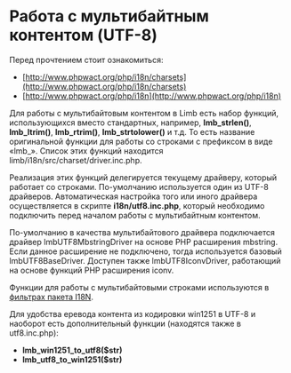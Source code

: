 # Работа с мультибайтным контентом (UTF-8)
Перед прочтением стоит ознакомиться:

* [http://www.phpwact.org/php/i18n/charsets](http://www.phpwact.org/php/i18n/charsets)
* [http://www.phpwact.org/php/i18n](http://www.phpwact.org/php/i18n)

Для работы с мультибайтовым контентом в Limb есть набор функций, использующихся вместо стандартных, например, **lmb_strlen()**, **lmb_ltrim()**, **lmb_rtrim()**, **lmb_strtolower()** и т.д. То есть название оригинальной функции для работы со строками с префиксом в виде «lmb_». Список этих функций находится limb/i18n/src/charset/driver.inc.php.

Реализация этих функций делегируется текущему драйверу, который работает со строками. По-умолчанию используется один из UTF-8 драйверов. Автоматическая настройка того или иного драйвера осуществляется в скрипте **i18n/utf8.inc.php**, который необходимо подключить перед началом работы с мультибайтным контентом.

По-умолчанию в качества мультибайтового драйвера подключается драйвер lmbUTF8MbstringDriver на основе PHP расширения mbstring. Если данное расширение не подключено, тогда используется базовый lmbUTF8BaseDriver. Доступен также lmbUTF8IconvDriver, работающий на основе функций PHP расширения iconv.

Функции для работы с мультибайтовыми строками используются в [фильтрах пакета I18N](./tags_and_filters.md).

Для удобства еревода контента из кодировки win1251 в UTF-8 и наоборот есть дополнительный функции (находятся также в utf8.inc.php):

* **lmb_win1251_to_utf8($str)**
* **lmb_utf8_to_win1251($str)**
